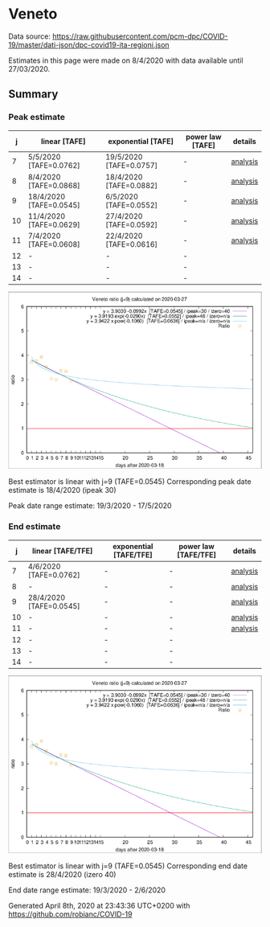 # Veneto


Data source: https://raw.githubusercontent.com/pcm-dpc/COVID-19/master/dati-json/dpc-covid19-ita-regioni.json

Estimates in this page were made on 8/4/2020 with data available until 27/03/2020.


## Summary 

### Peak estimate 
|j|linear [TAFE]|exponential [TAFE]|power law [TAFE]|details|
|---|----|-----------|---------|-------|
|7|5/5/2020 [TAFE=0.0762]|19/5/2020 [TAFE=0.0757]|-|[analysis](COVID-19_veneto_j7_2020-03-27.md)|
|8|8/4/2020 [TAFE=0.0868]|18/4/2020 [TAFE=0.0882]|-|[analysis](COVID-19_veneto_j8_2020-03-27.md)|
|9|18/4/2020 [TAFE=0.0545]|6/5/2020 [TAFE=0.0552]|-|[analysis](COVID-19_veneto_j9_2020-03-27.md)|
|10|11/4/2020 [TAFE=0.0629]|27/4/2020 [TAFE=0.0592]|-|[analysis](COVID-19_veneto_j10_2020-03-27.md)|
|11|7/4/2020 [TAFE=0.0608]|22/4/2020 [TAFE=0.0616]|-|[analysis](COVID-19_veneto_j11_2020-03-27.md)|
|12|-|-|-||
|13|-|-|-||
|14|-|-|-||

![best peak estimate](COVID-19_veneto_j9_2020-03-27.png)

Best estimator is linear with j=9 (TAFE=0.0545)
Corresponding peak date estimate is 18/4/2020 (ipeak 30)


Peak date range estimate: 19/3/2020 - 17/5/2020

### End estimate 
|j|linear [TAFE/TFE]|exponential [TAFE/TFE]|power law [TAFE/TFE]|details|
|---|----|-----------|---------|-------|
|7|4/6/2020 [TAFE=0.0762]|-|-|[analysis](COVID-19_veneto_j7_2020-03-27.md)|
|8|-|-|-|[analysis](COVID-19_veneto_j8_2020-03-27.md)|
|9|28/4/2020 [TAFE=0.0545]|-|-|[analysis](COVID-19_veneto_j9_2020-03-27.md)|
|10|-|-|-|[analysis](COVID-19_veneto_j10_2020-03-27.md)|
|11|-|-|-|[analysis](COVID-19_veneto_j11_2020-03-27.md)|
|12|-|-|-||
|13|-|-|-||
|14|-|-|-||

![best zero estimate](COVID-19_veneto_j9_2020-03-27.png)

Best estimator is linear with j=9 (TAFE=0.0545)
Corresponding end date estimate is 28/4/2020 (izero 40)


End date range estimate: 19/3/2020 - 2/6/2020

Generated April 8th, 2020 at 23:43:36 UTC+0200 with https://github.com/robianc/COVID-19
